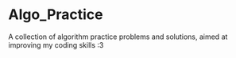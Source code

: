 # Algo_Practice
A collection of algorithm practice problems and solutions, aimed at improving my coding skills :3
